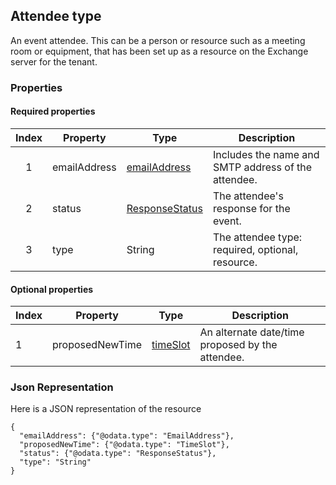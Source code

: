 ## Attendee type
An event attendee. This can be a person or resource such as a meeting room or equipment, that has been set up as a resource on the Exchange server for the tenant.

### Properties
#### Required properties
| Index | Property        | Type	                               | Description                                         |
|:-----:|-----------------|-------------------------------------|-----------------------------------------------------|
|   1   | emailAddress    | [emailAddress](EmailAddress.md)     | Includes the name and SMTP address of the attendee. |
|   2   | status          | [ResponseStatus](ResponseStatus.md) | The attendee's response for the event.              |
|   3   | type            | String                              | The attendee type: required, optional, resource.    |

#### Optional properties
| Index | Property        | Type	                   | Description                                      |
|-------|-----------------|-------------------------|--------------------------------------------------|
| 1     | proposedNewTime | [timeSlot](Timeslot.md) | An alternate date/time proposed by the attendee. |


### Json Representation
Here is a JSON representation of the resource

```http 
{
  "emailAddress": {"@odata.type": "EmailAddress"},
  "proposedNewTime": {"@odata.type": "TimeSlot"},
  "status": {"@odata.type": "ResponseStatus"},
  "type": "String"
}
```